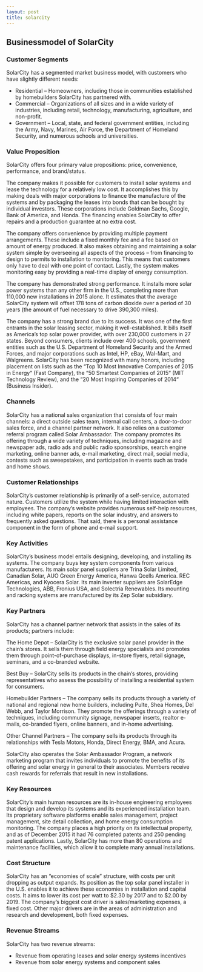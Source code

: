 ```yaml
---
layout: post
title: solarcity
---
```


Businessmodel of SolarCity
---------------------------

### Customer Segments

SolarCity has a segmented market business model, with customers who have slightly different needs:

 * Residential – Homeowners, including those in communities established by homebuilders SolarCity has partnered with.
* Commercial – Organizations of all sizes and in a wide variety of industries, including retail, technology, manufacturing, agriculture, and non-profit.
* Government – Local, state, and federal government entities, including the Army, Navy, Marines, Air Force, the Department of Homeland Security, and numerous schools and universities.
 ### Value Proposition

SolarCity offers four primary value propositions: price, convenience, performance, and brand/status.

The company makes it possible for customers to install solar systems and lease the technology for a relatively low cost. It accomplishes this by making deals with major corporations to finance the manufacture of the systems and by packaging the leases into bonds that can be bought by individual investors. These corporations include Goldman Sachs, Google, Bank of America, and Honda. The financing enables SolarCity to offer repairs and a production guarantee at no extra cost.

The company offers convenience by providing multiple payment arrangements. These include a fixed monthly fee and a fee based on amount of energy produced. It also makes obtaining and maintaining a solar system simple by overseeing all aspects of the process – from financing to design to permits to installation to monitoring. This means that customers only have to deal with one point of contact. Lastly, the system makes monitoring easy by providing a real-time display of energy consumption.

The company has demonstrated strong performance. It installs more solar power systems than any other firm in the U.S., completing more than 110,000 new installations in 2015 alone. It estimates that the average SolarCity system will offset 178 tons of carbon dioxide over a period of 30 years (the amount of fuel necessary to drive 390,300 miles).

The company has a strong brand due to its success. It was one of the first entrants in the solar leasing sector, making it well-established. It bills itself as America’s top solar power provider, with over 230,000 customers in 27 states. Beyond consumers, clients include over 400 schools, government entities such as the U.S. Department of Homeland Security and the Armed Forces, and major corporations such as Intel, HP, eBay, Wal-Mart, and Walgreens. SolarCity has been recognized with many honors, including placement on lists such as the “Top 10 Most Innovative Companies of 2015 in Energy“ (Fast Company), the “50 Smartest Companies of 2015“ (MIT Technology Review), and the “20 Most Inspiring Companies of 2014“ (Business Insider).

### Channels

SolarCity has a national sales organization that consists of four main channels: a direct outside sales team, internal call centers, a door-to-door sales force, and a channel partner network. It also relies on a customer referral program called Solar Ambassador. The company promotes its offering through a wide variety of techniques, including magazine and newspaper ads, radio ads and public radio sponsorships, search engine marketing, online banner ads, e-mail marketing, direct mail, social media, contests such as sweepstakes, and participation in events such as trade and home shows.

### Customer Relationships

SolarCity’s customer relationship is primarily of a self-service, automated nature. Customers utilize the system while having limited interaction with employees. The company’s website provides numerous self-help resources, including white papers, reports on the solar industry, and answers to frequently asked questions. That said, there is a personal assistance component in the form of phone and e-mail support.

### Key Activities

SolarCity’s business model entails designing, developing, and installing its systems. The company buys key system components from various manufacturers. Its main solar panel suppliers are Trina Solar Limited, Canadian Solar, AUO Green Energy America, Hanwa Qcells America. REC Americas, and Kyocera Solar. Its main inverter suppliers are SolarEdge Technologies, ABB, Fronius USA, and Solectria Renewables. Its mounting and racking systems are manufactured by its Zep Solar subsidiary.

### Key Partners

SolarCity has a channel partner network that assists in the sales of its products; partners include:

The Home Depot – SolarCity is the exclusive solar panel provider in the chain’s stores. It sells them through field energy specialists and promotes them through point-of-purchase displays, in-store flyers, retail signage, seminars, and a co-branded website.

Best Buy – SolarCity sells its products in the chain’s stores, providing representatives who assess the possibility of installing a residential system for consumers.

Homebuilder Partners – The company sells its products through a variety of national and regional new home builders, including Pulte, Shea Homes, Del Webb, and Taylor Morrison. They promote the offerings through a variety of techniques, including community signage, newspaper inserts, realtor e-mails, co-branded flyers, online banners, and in-home advertising.

Other Channel Partners – The company sells its products through its relationships with Tesla Motors, Honda, Direct Energy, BMA, and Acura.

SolarCity also operates the Solar Ambassador Program, a network marketing program that invites individuals to promote the benefits of its offering and solar energy in general to their associates. Members receive cash rewards for referrals that result in new installations.

### Key Resources

SolarCity’s main human resources are its in-house engineering employees that design and develop its systems and its experienced installation team. Its proprietary software platforms enable sales management, project management, site detail collection, and home energy consumption monitoring. The company places a high priority on its intellectual property, and as of December 2015 it had 76 completed patents and 250 pending patent applications. Lastly, SolarCity has more than 80 operations and maintenance facilities, which allow it to complete many annual installations.

### Cost Structure

SolarCity has an “economies of scale” structure, with costs per unit dropping as output expands. Its position as the top solar panel installer in the U.S. enables it to achieve these economies in installation and capital costs. It aims to lower its cost per watt to $2.30 by 2017 and to $2.00 by 2019. The company’s biggest cost driver is sales/marketing expenses, a fixed cost. Other major drivers are in the areas of administration and research and development, both fixed expenses.

### Revenue Streams

SolarCity has two revenue streams:

 * Revenue from operating leases and solar energy systems incentives
* Revenue from solar energy systems and component sales
